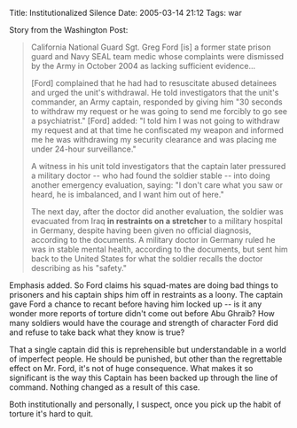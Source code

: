 Title: Institutionalized Silence
Date: 2005-03-14 21:12
Tags: war

Story from the Washington Post:

> California National Guard Sgt. Greg Ford [is] a former state prison
> guard and Navy SEAL team medic whose complaints were dismissed by the
> Army in October 2004 as lacking sufficient evidence...
>
> [Ford] complained that he had had to resuscitate abused detainees and
> urged the unit's withdrawal. He told investigators that the unit's
> commander, an Army captain, responded by giving him "30 seconds to
> withdraw my request or he was going to send me forcibly to go see a
> psychiatrist." [Ford] added: "I told him I was not going to withdraw
> my request and at that time he confiscated my weapon and informed me
> he was withdrawing my security clearance and was placing me under
> 24-hour surveillance."
>
> A witness in his unit told investigators that the captain later
> pressured a military doctor -- who had found the soldier stable --
> into doing another emergency evaluation, saying: "I don't care what
> you saw or heard, he is imbalanced, and I want him out of here."
>
> The next day, after the doctor did another evaluation, the soldier was
> evacuated from Iraq **in restraints on a stretcher** to a military
> hospital in Germany, despite having been given no official diagnosis,
> according to the documents. A military doctor in Germany ruled he was
> in stable mental health, according to the documents, but sent him back
> to the United States for what the soldier recalls the doctor
> describing as his "safety."

Emphasis added. So Ford claims his squad-mates are doing bad things to
prisoners and his captain ships him off in restraints as a loony. The
captain gave Ford a chance to recant before having him locked up -- is
it any wonder more reports of torture didn't come out before Abu Ghraib?
How many soldiers would have the courage and strength of character Ford
did and refuse to take back what they know is true?

That a single captain did this is reprehensible but understandable in a
world of imperfect people. He should be punished, but other than the
regrettable effect on Mr. Ford, it's not of huge consequence. What makes
it so significant is the way this Captain has been backed up through the
line of command. Nothing changed as a result of this case.

Both institutionally and personally, I suspect, once you pick up the
habit of torture it's hard to quit.

